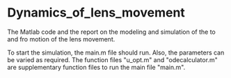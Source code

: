 # Dynamics_of_lens_movement
The Matlab code and the report on the modeling and simulation of the to and fro motion of the lens movement.

To start the simulation, the main.m file should run. Also, the parameters can be varied as required. 
The function files "u_opt.m" and "odecalculator.m" are supplementary function files to run the main file "main.m".
